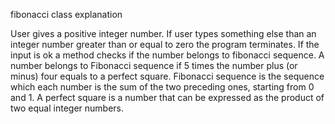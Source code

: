 fibonacci class explanation

User gives a positive integer number. If user types something else than an integer number greater than or equal to zero the program terminates.
If the input is ok a method checks if the number belongs to fibonacci sequence.
A number belongs to Fibonacci sequence if 5 times the number plus (or minus) four equals to 
a perfect square.
Fibonacci sequence is the sequence which each number is the sum of the two preceding ones, starting from 0 and 1.
A perfect square is a number that can be expressed as the product of two equal integer numbers.